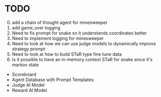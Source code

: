 # TODO
0) add a chain of thought agent for minesweeper
0) add game_over logging
1) Need to fix prompt for snake so it understands coordinates better
2) Need to implement logging for minesweeper
3) Need to look at how we can use judge models to dynamically improve strategy prompt
4) Need to look at how to build STaR type fine tune data
5) Is it possible to have an in-memory context STaR for snake since it's markov state


- Scoreboard
- Agent Database with Prompt Templates
- Judge AI Model
- Reward AI Model
